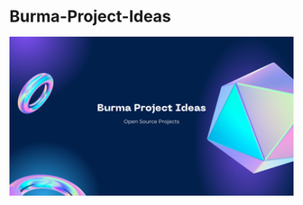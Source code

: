 # Burma-Project-Ideas

![Alt text](https://github.com/sannlynnhtun-coding/Burma-Project-Ideas/blob/main/data/burma-project-ideas.png)
